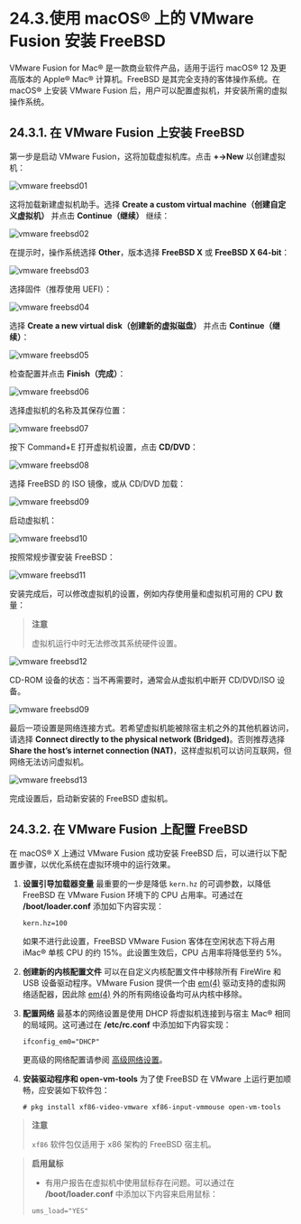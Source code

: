 # 24.3.使用 macOS® 上的 VMware Fusion 安装 FreeBSD

VMware Fusion for Mac® 是一款商业软件产品，适用于运行 macOS® 12 及更高版本的 Apple® Mac® 计算机。FreeBSD 是其完全支持的客体操作系统。在 macOS® 上安装 VMware Fusion 后，用户可以配置虚拟机，并安装所需的虚拟操作系统。

## 24.3.1. 在 VMware Fusion 上安装 FreeBSD

第一步是启动 VMware Fusion，这将加载虚拟机库。点击 **+→New** 以创建虚拟机：

![vmware freebsd01](https://docs.freebsd.org/images/books/handbook/virtualization/vmware-freebsd01.png)

这将加载新建虚拟机助手。选择 **Create a custom virtual machine（创建自定义虚拟机）** 并点击 **Continue（继续）** 继续：

![vmware freebsd02](https://docs.freebsd.org/images/books/handbook/virtualization/vmware-freebsd02.png)

在提示时，操作系统选择 **Other**，版本选择 **FreeBSD X** 或 **FreeBSD X 64-bit**：

![vmware freebsd03](https://docs.freebsd.org/images/books/handbook/virtualization/vmware-freebsd03.png)

选择固件（推荐使用 UEFI）：

![vmware freebsd04](https://docs.freebsd.org/images/books/handbook/virtualization/vmware-freebsd04.png)

选择 **Create a new virtual disk（创建新的虚拟磁盘）** 并点击 **Continue（继续）**：

![vmware freebsd05](https://docs.freebsd.org/images/books/handbook/virtualization/vmware-freebsd05.png)

检查配置并点击 **Finish（完成）**：

![vmware freebsd06](https://docs.freebsd.org/images/books/handbook/virtualization/vmware-freebsd06.png)

选择虚拟机的名称及其保存位置：

![vmware freebsd07](https://docs.freebsd.org/images/books/handbook/virtualization/vmware-freebsd07.png)

按下 Command+E 打开虚拟机设置，点击 **CD/DVD**：

![vmware freebsd08](https://docs.freebsd.org/images/books/handbook/virtualization/vmware-freebsd08.png)

选择 FreeBSD 的 ISO 镜像，或从 CD/DVD 加载：

![vmware freebsd09](https://docs.freebsd.org/images/books/handbook/virtualization/vmware-freebsd09.png)

启动虚拟机：

![vmware freebsd10](https://docs.freebsd.org/images/books/handbook/virtualization/vmware-freebsd10.png)

按照常规步骤安装 FreeBSD：

![vmware freebsd11](https://docs.freebsd.org/images/books/handbook/virtualization/vmware-freebsd11.png)

安装完成后，可以修改虚拟机的设置，例如内存使用量和虚拟机可用的 CPU 数量：

>**注意**
>
>虚拟机运行中时无法修改其系统硬件设置。 

![vmware freebsd12](https://docs.freebsd.org/images/books/handbook/virtualization/vmware-freebsd12.png)

CD-ROM 设备的状态：当不再需要时，通常会从虚拟机中断开 CD/DVD/ISO 设备。

![vmware freebsd09](https://docs.freebsd.org/images/books/handbook/virtualization/vmware-freebsd09.png)

最后一项设置是网络连接方式。若希望虚拟机能被除宿主机之外的其他机器访问，请选择 **Connect directly to the physical network (Bridged)**。否则推荐选择 **Share the host’s internet connection (NAT)**，这样虚拟机可以访问互联网，但网络无法访问虚拟机。

![vmware freebsd13](https://docs.freebsd.org/images/books/handbook/virtualization/vmware-freebsd13.png)

完成设置后，启动新安装的 FreeBSD 虚拟机。

## 24.3.2. 在 VMware Fusion 上配置 FreeBSD

在 macOS® X 上通过 VMware Fusion 成功安装 FreeBSD 后，可以进行以下配置步骤，以优化系统在虚拟环境中的运行效果。

1. **设置引导加载器变量**
   最重要的一步是降低 `kern.hz` 的可调参数，以降低 FreeBSD 在 VMware Fusion 环境下的 CPU 占用率。可通过在 **/boot/loader.conf** 添加如下内容实现：

   ```
   kern.hz=100
   ```

   如果不进行此设置，FreeBSD VMware Fusion 客体在空闲状态下将占用 iMac® 单核 CPU 的约 15%。此设置生效后，CPU 占用率将降低至约 5%。

2. **创建新的内核配置文件**
   可以在自定义内核配置文件中移除所有 FireWire 和 USB 设备驱动程序。VMware Fusion 提供一个由 [em(4)](https://man.freebsd.org/cgi/man.cgi?query=em&sektion=4&format=html) 驱动支持的虚拟网络适配器，因此除 [em(4)](https://man.freebsd.org/cgi/man.cgi?query=em&sektion=4&format=html) 外的所有网络设备均可从内核中移除。

3. **配置网络**
   最基本的网络设置是使用 DHCP 将虚拟机连接到与宿主 Mac® 相同的局域网。这可通过在 **/etc/rc.conf** 中添加如下内容实现：

   ```
   ifconfig_em0="DHCP"
   ```

   更高级的网络配置请参阅 [高级网络设置](https://docs.freebsd.org/en/books/handbook/advanced-networking/#advanced-networking)。

4. **安装驱动程序和 open-vm-tools**
   为了使 FreeBSD 在 VMware 上运行更加顺畅，应安装如下软件包：

   ```
   # pkg install xf86-video-vmware xf86-input-vmmouse open-vm-tools
   ```

>**注意**
>
> `xf86` 软件包仅适用于 x86 架构的 FreeBSD 宿主机。

>**启用鼠标**
>
>* 有用户报告在虚拟机中使用鼠标存在问题。可以通过在 **/boot/loader.conf** 中添加以下内容来启用鼠标：
>
>```
>ums_load="YES"
>```
